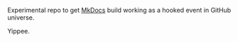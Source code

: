 Experimental repo to get [MkDocs](https://www.mkdocs.org/) build working as a hooked event in GitHub universe.

Yippee.

